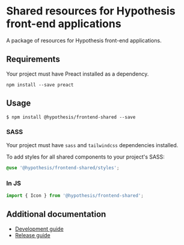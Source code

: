 # Shared resources for Hypothesis front-end applications

A package of resources for Hypothesis front-end applications.

## Requirements

Your project must have Preact installed as a dependency.

`npm install --save preact`

## Usage

```
$ npm install @hypothesis/frontend-shared --save
```

### SASS

Your project must have `sass` and `tailwindcss` dependencies installed.

To add styles for all shared components to your project's SASS:

```scss
@use '@hypothesis/frontend-shared/styles';
```

### In JS

```js
import { Icon } from '@hypothesis/frontend-shared';
```

## Additional documentation

- [Development guide](docs/developing.md)
- [Release guide](docs/releases.md)
